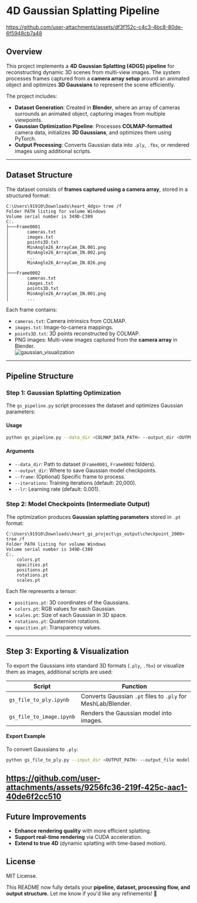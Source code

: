 # **4D Gaussian Splatting Pipeline**  


https://github.com/user-attachments/assets/df3f152c-c4c3-4bc8-80de-6f5948cb7a48


## **Overview**  
This project implements a **4D Gaussian Splatting (4DGS) pipeline** for reconstructing dynamic 3D scenes from multi-view images. The system processes frames captured from a **camera array setup** around an animated object and optimizes **3D Gaussians** to represent the scene efficiently.  

The project includes:  

- **Dataset Generation**: Created in **Blender**, where an array of cameras surrounds an animated object, capturing images from multiple viewpoints.  
- **Gaussian Optimization Pipeline**: Processes **COLMAP-formatted** camera data, initializes **3D Gaussians**, and optimizes them using PyTorch.  
- **Output Processing**: Converts Gaussian data into `.ply`, `.fbx`, or rendered images using additional scripts.  

---

## **Dataset Structure**  
The dataset consists of **frames captured using a camera array**, stored in a structured format:  

```
C:\Users\91910\Downloads\heart_4dgs> tree /f
Folder PATH listing for volume Windows
Volume serial number is 349D-C389
C:.
├───Frame0001
│       cameras.txt
│       images.txt
│       points3D.txt
│       MinAngle26_ArrayCam_IN.001.png
│       MinAngle26_ArrayCam_IN.002.png
│       ...
│       MinAngle26_ArrayCam_IN.026.png
│
├───Frame0002
│       cameras.txt
│       images.txt
│       points3D.txt
│       MinAngle26_ArrayCam_IN.001.png
│       ...
```

Each frame contains:  
- `cameras.txt`: Camera intrinsics from COLMAP.  
- `images.txt`: Image-to-camera mappings.  
- `points3D.txt`: 3D points reconstructed by COLMAP.  
- PNG images: Multi-view images captured from the **camera array** in Blender.  
![gaussian_visualization](https://github.com/user-attachments/assets/0afa4ebb-f741-40c2-8e63-2e066b5537cc)

---

## **Pipeline Structure**  

### **Step 1: Gaussian Splatting Optimization**  
The `gs_pipeline.py` script processes the dataset and optimizes Gaussian parameters:  

#### **Usage**  
```bash
python gs_pipeline.py --data_dir <COLMAP_DATA_PATH> --output_dir <OUTPUT_PATH> --frame Frame0001 --iterations 20000 --lr 0.001
```

#### **Arguments**  
- `--data_dir`: Path to dataset (`Frame0001`, `Frame0002` folders).  
- `--output_dir`: Where to save Gaussian model checkpoints.  
- `--frame`: (Optional) Specific frame to process.  
- `--iterations`: Training iterations (default: 20,000).  
- `--lr`: Learning rate (default: 0.001).  

### **Step 2: Model Checkpoints (Intermediate Output)**  
The optimization produces **Gaussian splatting parameters** stored in `.pt` format:  

```
C:\Users\91910\Downloads\heart_gs_project\gs_output\checkpoint_2000> tree /f
Folder PATH listing for volume Windows
Volume serial number is 349D-C389
C:.
    colors.pt
    opacities.pt
    positions.pt
    rotations.pt
    scales.pt
```

Each file represents a tensor:  
- `positions.pt`: 3D coordinates of the Gaussians.  
- `colors.pt`: RGB values for each Gaussian.  
- `scales.pt`: Size of each Gaussian in 3D space.  
- `rotations.pt`: Quaternion rotations.  
- `opacities.pt`: Transparency values.  

---

## **Step 3: Exporting & Visualization**  
To export the Gaussians into standard 3D formats (`.ply`, `.fbx`) or visualize them as images, additional scripts are used:  

| **Script** | **Function** |
|------------|-------------|
| `gs_file_to_ply.ipynb` | Converts Gaussian `.pt` files to `.ply` for MeshLab/Blender. |
| `gs_file_to_image.ipynb` | Renders the Gaussian model into images. |

#### **Export Example**  
To convert Gaussians to `.ply`:  
```bash
python gs_file_to_ply.py --input_dir <OUTPUT_PATH> --output_file model.ply
```
https://github.com/user-attachments/assets/9256fc36-219f-425c-aac1-40de6f2cc510
---

## **Future Improvements**  
- **Enhance rendering quality** with more efficient splatting.  
- **Support real-time rendering** via CUDA acceleration.  
- **Extend to true 4D** (dynamic splatting with time-based motion).  

## **License**  
MIT License.  



This README now fully details your **pipeline, dataset, processing flow, and output structure.** Let me know if you'd like any refinements! 🚀
 
